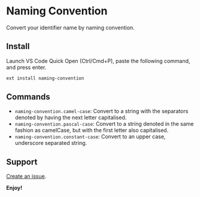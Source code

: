 # Naming Convention

Convert your identifier name by naming convention.

## Install

Launch VS Code Quick Open (Ctrl/Cmd+P), paste the following command, and press enter.

```bash
ext install naming-convention
```

## Commands

- `naming-convention.camel-case`: Convert to a string with the separators denoted by having the next letter capitalised.
- `naming-convention.pascal-case`: Convert to a string denoted in the same fashion as camelCase, but with the first letter also capitalised.
- `naming-convention.constant-case`: Convert to an upper case, underscore separated string.

## Support

[Create an issue](https://github.com/zomixi/naming-convention/issues).

**Enjoy!**
